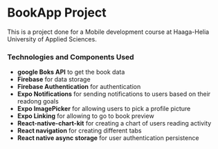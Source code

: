 # BookApp Project
 This is a project done for a Mobile development course at Haaga-Helia University of Applied Sciences.

 ### Technologies and Components Used
 - **google Boks API** to get the book data
 - **Firebase** for data storage
 - **Firebase Authentication** for authentication
 - **Expo Notifications** for sending notifications to users based on their readong goals
 - **Expo ImagePicker** for allowing users to pick a profile picture
 - **Expo Linking** for allowing to go to book preview
 - **React-native-chart-kit** for creating a chart of users reading activity
 - **React navigation** for creating different tabs
 - **React native async storage** for user authentication persistence
